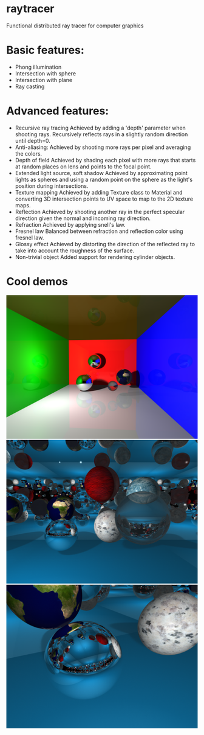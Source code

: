 # raytracer
Functional distributed ray tracer for computer graphics

# Basic features:
- Phong illumination
- Intersection with sphere
- Intersection with plane
- Ray casting

# Advanced features:
- Recursive ray tracing
    Achieved by adding a 'depth' parameter when shooting rays. Recursively reflects rays in a slightly random direction
    until depth=0.
- Anti-aliasing:
	  Achieved by shooting more rays per pixel and averaging the colors.
- Depth of field
	  Achieved by shading each pixel with more rays that starts at random places on lens and points to the focal point.
- Extended light source, soft shadow
    Achieved by approximating point lights as spheres and using a random point on the sphere as the light's position
    during intersections.
- Texture mapping
    Achieved by adding Texture class to Material and converting 3D intersection points to UV space to map to the
    2D texture maps.
- Reflection
    Achieved by shooting another ray in the perfect specular direction given the normal and incoming ray direction.
- Refraction
	  Achieved by applying snell's law.
- Fresnel law
	  Balanced between refraction and reflection color using fresnel law.
- Glossy effect
    Achieved by distorting the direction of the reflected ray to take into account the roughness of the surface.
- Non-trivial object
    Added support for rendering cylinder objects.


# Cool demos
  ![box2](https://github.com/jordanleex13/raytracer/blob/master/demos/box/view_box_2.bmp)
  ![infmirror](https://github.com/jordanleex13/raytracer/blob/master/demos/infinity_mirror/view_infinite_mirror1.bmp)
  ![infmirrorclose](https://github.com/jordanleex13/raytracer/blob/master/demos/infinity_mirror/infinite_mirror_close_up.bmp)